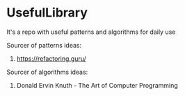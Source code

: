 # UsefulLibrary
It's a repo with useful patterns and algorithms for daily use

Sourcer of patterns ideas:
1. https://refactoring.guru/

Sourcer of algorithms ideas:
1. Donald Ervin Knuth - The Art of Computer Programming 
